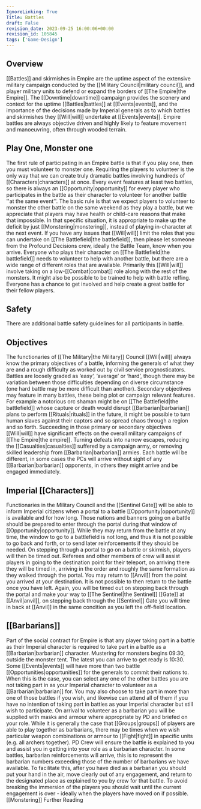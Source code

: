 ```yaml
---
IgnoreLinking: True
Title: Battles
draft: False
revision_date: 2023-09-25 16:00:06+00:00
revision_id: 105845
tags: ['Game-Design']
---
```


## Overview
[[Battles]] and skirmishes in Empire are the uptime aspect of the extensive military campaign conducted by the [[Military Council|military council]], and player military units to defend or expand the borders of [[The Empire|the Empire]]. The [[Downtime|downtime]] campaign provides the scenery and context for the uptime [[Battles|battles]] at [[Events|events]], and the importance of the decisions made by Imperial generals as to which battles and skirmishes they [[Will|will]] undertake at [[Events|events]].
Empire battles are always objective driven and highly likely to feature movement and manoeuvring, often through wooded terrain.
## Play One, Monster one
The first rule of participating in an Empire battle is that if you play one, then you must volunteer to monster one. Requiring the players to volunteer is the only way that we can create truly dramatic battles involving hundreds of [[Characters|characters]] at once.
Every event features at least two battles, so there is always an [[Opportunity|opportunity]] for every player who participates in the battle as their character to volunteer for another battle ''at the same event''.
The basic rule is that we expect players to volunteer to monster the other battle on the same weekend as they play a battle, but we appreciate that players may have health or child-care reasons that make that impossible. In that specific situation, it is appropriate to make up the deficit by just [[Monstering|monstering]], instead of playing in-character at the next event.
If you have any issues that [[Will|will]] limit the roles that you can undertake on [[The Battlefield|the battlefield]], then please let someone from the Profound Decisions crew, ideally the Battle Team, know when you arrive. Everyone who plays their character on [[The Battlefield|the battlefield]] needs to volunteer to help with another battle, but there are a wide range of different roles that are available. Primarily this [[Will|will]] involve taking on a low-[[Combat|combat]] role along with the rest of the monsters. It might also be possible to be trained to help with battle reffing. Everyone has a chance to get involved and help create a great battle for their fellow players.
## Safety
There are additional battle safety guidelines for all participants in battle.
## Objectives
The functionaries of [[The Military|the Military]] Council [[Will|will]] always know the primary objectives of a battle, informing the generals of what they are and a rough difficulty as worked out by civil service prognosticators. Battles are loosely graded as ‘easy’, ‘average’ or ‘hard’, though there may be variation between those difficulties depending on diverse circumstance (one hard battle may be more difficult than another). Secondary objectives may feature in many battles, these being plot or campaign relevant features. For example a notorious orc shaman might be on [[The Battlefield|the battlefield]] whose capture or death would disrupt [[Barbarian|barbarian]] plans to perform [[Rituals|rituals]] in the future, it might be possible to turn human slaves against their captors and so spread chaos through a region and so forth. Succeeding in those primary or secondary objectives [[Will|will]] have significant effects on the overall military campaigns of [[The Empire|the empire]]. Turning defeats into narrow escapes, reducing the [[Casualties|casualties]] suffered by a campaign army, or removing skilled leadership from [[Barbarian|barbarian]] armies.
Each battle will be different, in some cases the PCs will arrive without sight of any [[Barbarian|barbarian]] opponents, in others they might arrive and be engaged immediately.
## Imperial [[Characters]]
Functionaries in the Military Council and the [[Sentinel Gate]] will be able to inform Imperial citizens when a portal to a battle [[Opportunity|opportunity]] is available and for how long.
Those nations and banners going on a battle should be prepared to enter through the portal during that window of [[Opportunity|opportunity]]. While they may return from the battle at any time, the window to go to a battlefield is not long, and thus it is not possible to go back and forth, or to send later reinforcements if they should be needed.
On stepping through a portal to go on a battle or skirmish, players will then be timed out. Referees and other members of crew will assist players in going to the destination point for their teleport, on arriving there they will be timed in, arriving in the order and roughly the same formation as they walked through the portal.
You may return to [[Anvil]] from the point you arrived at your destination. It is not possible to then return to the battle once you have left. Again, you will be timed out on stepping back through the portal and make your way to [[The Sentinel|the Sentinel]] [[Gate]] at [[Anvil|anvil]], on stepping back through the [[Sentinel]] Gate you will time in back at [[Anvil]] in the same condition as you left the off-field location.
## [[Barbarians]]
Part of the social contract for Empire is that any player taking part in a battle as their Imperial character is required to take part in a battle as a [[Barbarian|barbarian]] character. Mustering for monsters begins 09:30, outside the monster tent. The latest you can arrive to get ready is 10:30.
Some [[Events|events]] will have more than two battle [[Opportunities|opportunities]] for the generals to commit their nations to. When this is the case, you can select any one of the other battles you are not taking part in as your Imperial character to volunteer as a [[Barbarian|barbarian]] for. You may also choose to take part in more than one of those battles if you wish, and likewise can attend all of them if you have no intention of taking part in battles as your Imperial character but still wish to participate.
On arrival to volunteer as a barbarian you will be supplied with masks and armour where appropriate by PD and briefed on your role. While it is generally the case that [[Groups|groups]] of players are able to play together as barbarians, there may be times when we wish particular weapon combinations or armour to [[Fight|fight]] in specific units (e.g. all archers together). PD Crew will ensure the battle is explained to you and assist you in getting into your role as a barbarian character.
In some battles, barbarian reinforcements will arrive, this is to represent the barbarian numbers exceeding those of the number of barbarians we have available. To facilitate this, after you have died as a barbarian you should put your hand in the air, move clearly out of any engagement, and return to the designated place as explained to you by crew for that battle. To avoid breaking the immersion of the players you should wait until the current engagement is over - ideally when the players have moved on if possible.
[[Monstering]] Further Reading
